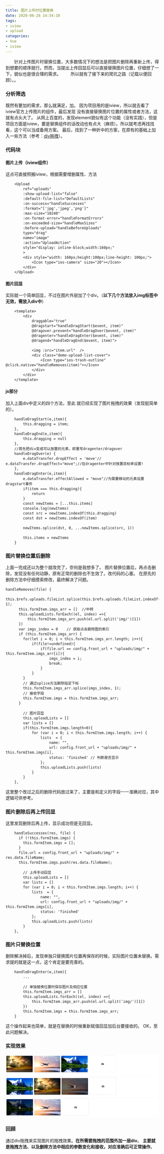 ```yaml
---
title: 图片上传时位置替换
date: 2020-06-28 14:54:10
tags:
- iview
- upload
categories:
- Vue
- iview
---
```


&ensp;&ensp;&ensp;&ensp;针对上传图片时替换位置，大多数情况下的想法是把图片删除再重新上传，得到想要的顺序就行。然而，当提出上传回显后可以直接替换图片位置，仔细想了一下，貌似也是很合理的需求。
&ensp;&ensp;&ensp;&ensp;所以就有了接下来的爬坑之路（记载以便回顾）。。
<!--more-->

### 分析筛选
既然有要加的需求，那么就满足，加。
因为项目用的是iview，所以就去看了iview官方上传图片的组件，最后发现 没有直接替换图片位置的属性或者方法，这就有点头大了。
从网上百度的，发现element貌似有这个功能（没有实践），但是项目方面是iview，要是替换组件的话改动也有点大（麻烦）。所以就考虑再找找看，这个可以当成备用方案。
最后，找到了一种折中的方案，在原有的基础上加入一些方法（参考：[div拖拽](https://www.cnblogs.com/xuxiaoxia/p/8405076.html)）。

### 代码块

#### 图片上传（iview组件）
这点可直接照搬iview，根据需要增删属性、方法
```
    <Upload
        ref="uploads"
        :show-upload-list="false"
        :default-file-list="DefaultLists"
        :on-success="handleSuccesses"
        :format="['jpg','jpeg','png']"
        :max-size="10240"
        :on-format-error="handleFormatErrors"
        :on-exceeded-size="handleMaxSizes"
        :before-upload="handleBeforeUploads"
        type="drag"
        name="image"
        :action="UploadAction"
        style="display: inline-block;width:160px;"
        >
        <div style="width: 160px;height:100px;line-height: 100px;">
            <Icon type="ios-camera" size="20"></Icon>
        </div>
    </Upload>
```

#### 图片回显
实际就一个简单回显，不过在图片外层加了个div。（__以下几个方法放入img标签中无效，需放入div中__）
```
    <template>
        <div
            draggable="true"
            @dragstart="handleDragStart($event, item)"
            @dragover.prevent="handleDragOver($event, item)"
            @dragenter="handleDragEnter($event, item)" 
            @dragend="handleDragEnd($event, item)">

            <img :src="item.url"  />
            <div class="demo-upload-list-cover">
                <Icon type="ios-trash-outline" @click.native="handleRemoves(item)"></Icon>
            </div>
        </div>
    </template>
```
#### js部分
加入上面div中定义的四个方法，至此 就已经实现了图片拖拽的效果（发现挺简单的）。
```
    handleDragStart(e,item){
        this.dragging = item;
    },
    handleDragEnd(e,item){
        this.dragging = null
    },
    //首先把div变成可以放置的元素，即重写dragenter/dragover
    handleDragOver(e) {
        e.dataTransfer.dropEffect = 'move'// e.dataTransfer.dropEffect="move";//在dragenter中针对放置目标来设置!
    },
    handleDragEnter(e,item){
        e.dataTransfer.effectAllowed = "move"//为需要移动的元素设置dragstart事件
        if(item === this.dragging){
            return
        }
        const newItems = [...this.items]
        console.log(newItems)
        const src = newItems.indexOf(this.dragging)
        const dst = newItems.indexOf(item)
 
        newItems.splice(dst, 0, ...newItems.splice(src, 1))
 
        this.items = newItems
    }
```

### 图片替换位置后删除
上面一完成还以为整个就改完了，奈何是我想多了。
图片替换位置后，再点击删除，发现没有任何动静，原有正常的删除也不生效了。改代码的心塞。 
在原先的删除方法中仔细摸索修改，最终解决了问题。


```
handleRemoves(file) {
      this.$refs.uploads.fileList.splice(this.$refs.uploads.fileList.indexOf(file), 1);
      this.formItem.imgs_arr = []  //中转
      this.uploadLists.forEach((el, index) =>{
          this.formItem.imgs_arr.push(el.url.split('img/')[1])
      })
      var imgs_index = 0    // 获取点击删除图的索引
      if (this.formItem.imgs_arr) {
        for(let i = 0; i < this.formItem.imgs_arr.length; i++){
            if(file!=undefined){
                if(file.url == config.front_url + "uploads/img/" + this.formItem.imgs_arr[i]){
                    imgs_index = i;
                    break;
                }
            }
        }
        // 通过splice方法删除指定下标
        this.formItem.imgs_arr.splice(imgs_index, 1);
        // 接收字段
        this.formItem.imgs = this.formItem.imgs_arr;
      }
        
        // 图片回显
        this.uploadLists = []
        var lists = []
        if(this.formItem.imgs.length>0){
            for (var i = 0; i < this.formItem.imgs.length; i++) {
                lists  = {
                    name: "",
                    url: config.front_url + "uploads/img/" + this.formItem.imgs[i],
                    status: 'finished' // 判断是否显示
                };
                this.uploadLists.push(lists)
            }
        }
    },
```
这里整个改过之后的删除代码放过来了，主要是和定义的字段一一准确对应，其中逻辑可供参考。

### 图片删除后再上传回显
这里发现删除后再上传，显示成功但是无回显。
```
    handleSuccesses(res, file) {
      if (!this.formItem.imgs) {
        this.formItem.imgs = [];
      }
      file.url = config.front_url + "uploads/img/" + res.data.fileName;
      this.formItem.imgs.push(res.data.fileName);
  
        // 上传手动回显
        this.uploadLists = []
        var lists = []
        for (var i = 0; i < this.formItem.imgs.length; i++) {
            lists  = {
                name: "",
                url: config.front_url + "uploads/img/" + this.formItem.imgs[i],
                status: 'finished'
            };
            this.uploadLists.push(lists)
        }
    },
```

### 图片只替换位置
删除解决掉后，发现单独只替换图片位置再保存的时候，实际图片位置未替换。需求提的就是这一点，这个肯定是要完善的。
```
    handleDragEnter(e,item){
        ...

        // 单独替换位置时保存图片及相应位置
        this.formItem.imgs_arr = []
        this.uploadLists.forEach((el, index) =>{
            this.formItem.imgs_arr.push(el.url.split('img/')[1])
        })
        this.formItem.imgs = this.formItem.imgs_arr;
    }
```
这个操作起来也简单，就是在替换的时候重新赋值回显加后台要接收的。
OK，至此问题解决。

### 实现效果

![funnel](/img/up_pic/up_pic1.jpg)
![funnel](/img/up_pic/up_pic2.jpg)
![funnel](/img/up_pic/up_pic3.jpg)

### 回顾
通过div拖拽来实现图片的拖拽效果。**在所需要拖拽的范围外加一层div**。
**主要就是拖拽方法、以及删除方法中相应的参数变化和接收，对应准确后可正常操作**。